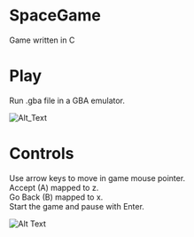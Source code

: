 # SpaceGame
Game written in C

# Play

Run .gba file in a GBA emulator. 

![Alt_Text](https://media.giphy.com/media/ZciAKXqRnvqFx4UxM0/giphy.gif)

# Controls
Use arrow keys to move in game mouse pointer. </br>
Accept (A) mapped to z. </br>
Go Back (B) mapped to x. </br>
Start the game and pause with Enter. </br>

![Alt Text](https://media.giphy.com/media/cNMNUBKmE8UdDk0Mb9/giphy.gif)